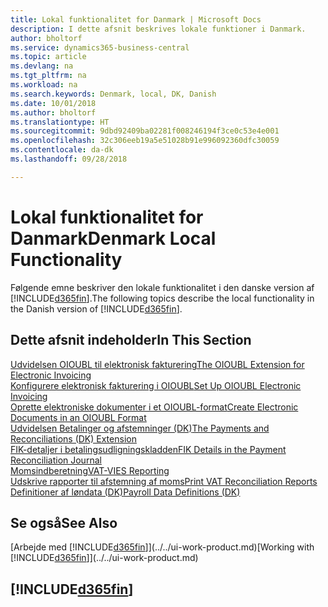 ```yaml
---
title: Lokal funktionalitet for Danmark | Microsoft Docs
description: I dette afsnit beskrives lokale funktioner i Danmark.
author: bholtorf
ms.service: dynamics365-business-central
ms.topic: article
ms.devlang: na
ms.tgt_pltfrm: na
ms.workload: na
ms.search.keywords: Denmark, local, DK, Danish
ms.date: 10/01/2018
ms.author: bholtorf
ms.translationtype: HT
ms.sourcegitcommit: 9dbd92409ba02281f008246194f3ce0c53e4e001
ms.openlocfilehash: 32c306eeb19a5e51028b91e996092360dfc30059
ms.contentlocale: da-dk
ms.lasthandoff: 09/28/2018

---
```

# <a name="denmark-local-functionality"></a><span data-ttu-id="01e03-103">Lokal funktionalitet for Danmark</span><span class="sxs-lookup"><span data-stu-id="01e03-103">Denmark Local Functionality</span></span>
<span data-ttu-id="01e03-104">Følgende emne beskriver den lokale funktionalitet i den danske version af [!INCLUDE[d365fin](../../includes/d365fin_md.md)].</span><span class="sxs-lookup"><span data-stu-id="01e03-104">The following topics describe the local functionality in the Danish version of [!INCLUDE[d365fin](../../includes/d365fin_md.md)].</span></span>  

## <a name="in-this-section"></a><span data-ttu-id="01e03-105">Dette afsnit indeholder</span><span class="sxs-lookup"><span data-stu-id="01e03-105">In This Section</span></span>  
[<span data-ttu-id="01e03-106">Udvidelsen OIOUBL til elektronisk fakturering</span><span class="sxs-lookup"><span data-stu-id="01e03-106">The OIOUBL Extension for Electronic Invoicing</span></span>](ui-extensions-oioubl.md)  
[<span data-ttu-id="01e03-107">Konfigurere elektronisk fakturering i OIOUBL</span><span class="sxs-lookup"><span data-stu-id="01e03-107">Set Up OIOUBL Electronic Invoicing</span></span>](how-to-set-up-oioubl.md)  
[<span data-ttu-id="01e03-108">Oprette elektroniske dokumenter i et OIOUBL-format</span><span class="sxs-lookup"><span data-stu-id="01e03-108">Create Electronic Documents in an OIOUBL Format</span></span>](how-to-create-electronic-documents-by-using-oioubl.md)  
[<span data-ttu-id="01e03-109">Udvidelsen Betalinger og afstemninger (DK)</span><span class="sxs-lookup"><span data-stu-id="01e03-109">The Payments and Reconciliations (DK) Extension</span></span>](../../ui-extensions-payments-reconciliation-formats-dk.md)  
[<span data-ttu-id="01e03-110">FIK-detaljer i betalingsudligningskladden</span><span class="sxs-lookup"><span data-stu-id="01e03-110">FIK Details in the Payment Reconciliation Journal</span></span>](fik-details-in-the-payment-reconciliation-journal.md)  
[<span data-ttu-id="01e03-111">Momsindberetning</span><span class="sxs-lookup"><span data-stu-id="01e03-111">VAT-VIES Reporting</span></span>](vat-vies-reporting.md)  
[<span data-ttu-id="01e03-112">Udskrive rapporter til afstemning af moms</span><span class="sxs-lookup"><span data-stu-id="01e03-112">Print VAT Reconciliation Reports</span></span>](how-to-print-vat-reconciliation-reports.md)  
[<span data-ttu-id="01e03-113">Definitioner af løndata (DK)</span><span class="sxs-lookup"><span data-stu-id="01e03-113">Payroll Data Definitions (DK)</span></span>](ui-extensions-payroll-data-definitions-dk.md)  

## <a name="see-also"></a><span data-ttu-id="01e03-114">Se også</span><span class="sxs-lookup"><span data-stu-id="01e03-114">See Also</span></span>
<span data-ttu-id="01e03-115">[Arbejde med [!INCLUDE[d365fin](../../includes/d365fin_md.md)]](../../ui-work-product.md)</span><span class="sxs-lookup"><span data-stu-id="01e03-115">[Working with [!INCLUDE[d365fin](../../includes/d365fin_md.md)]](../../ui-work-product.md)</span></span>   

## [!INCLUDE[d365fin](../../includes/free_trial_md.md)]  

